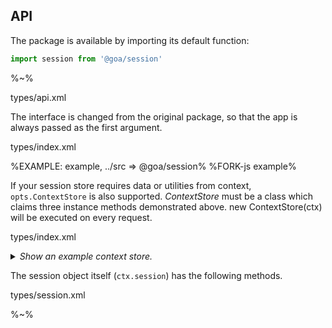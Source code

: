## API

The package is available by importing its default function:

```js
import session from '@goa/session'
```

%~%

<typedef>types/api.xml</typedef>

The interface is changed from the original package, so that the app is always passed as the first argument.

<typedef name="KoaSessionConfig">types/index.xml</typedef>

%EXAMPLE: example, ../src => @goa/session%
%FORK-js example%

If your session store requires data or utilities from context, `opts.ContextStore` is also supported. _ContextStore_ must be a class which claims three instance methods demonstrated above. new ContextStore(ctx) will be executed on every request.

<typedef name="ContextStore">types/index.xml</typedef>

<details>
<summary><em>Show an example context store.</em>
</summary>

%EXAMPLE: test/context/ContextStore%
</details>

The session object itself (`ctx.session`) has the following methods.

<typedef narrow flatten slimFunctions>types/session.xml</typedef>

%~%